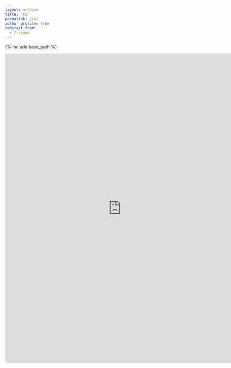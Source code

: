 ```yaml
---
layout: archive
title: "CV"
permalink: /cv/
author_profile: true
redirect_from:
  - /resume
---
```


{% include base_path %}

<embed src="https://shivangchopra11.github.io//files/cv.pdf" width="750px" height="1000px" />
